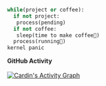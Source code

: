    ```python
   while(project or coffee):    
     if not project:
      process(pending)    
     if not coffee:
      sleep(time to make coffee🌠) 
     process(running🚀)     
   kernel panic
   ```
   
  <summary><b> GitHub Activity</b></summary>
  <br/>
   <a href="https://github.com/CardinPatson"><img alt="Cardin's Activity Graph" src="https://activity-graph.herokuapp.com/graph?username=CardinPatson&custom_title=Cardin%20Contribution%20Graph&theme=react-dark" /></a>
  <br/>
   
<!---
---  🌱 I’m currently learning development 
-  I’m interested Fullstack Development  
CardinPatson/CardinPatson is a ✨ special ✨ repository because its `README.md` (this file) appears on your GitHub profile.
You can click the Preview link to take a look at your changes.
- 👀 I’m looking to collaborate on Front-end development project 
--->
